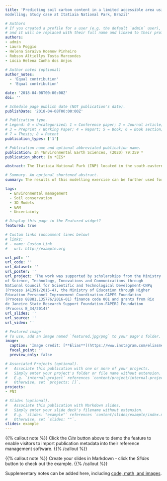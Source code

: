```yaml
---
title: 'Predicting soil carbon content in a limited accessible area using 3D
modelling; Study case at Itatiaia National Park, Brazil'

# Authors
# If you created a profile for a user (e.g. the default `admin` user), write the username (folder name) here
# and it will be replaced with their full name and linked to their profile.
authors:
- admin
- Laura Poggio
- Helena Saraiva Koenow Pinheiro
- Robson Altiellys Tosta Marcondes
- Lúcia Helena Cunha dos Anjos
  
# Author notes (optional)
author_notes:
  - 'Equal contribution'
  - 'Equal contribution'

date: '2018-04-08T00:00:00Z'
doi: ''

# Schedule page publish date (NOT publication's date).
publishDate: '2018-04-08T00:00:00Z'

# Publication type.
# Legend: 0 = Uncategorized; 1 = Conference paper; 2 = Journal article;
# 3 = Preprint / Working Paper; 4 = Report; 5 = Book; 6 = Book section;
# 7 = Thesis; 8 = Patent
publication_types: ['1']

# Publication name and optional abbreviated publication name.
publication: In *Environmental Earth Sciences, (2020) 79:359 *
publication_short: In *EES*

abstract: The Itatiaia National Park (INP) located in the south-eastern region of Brazil, was designated a conservation unit in 1937 due to the unique biodiversity and landscape. However, partly because of access issues, information about natural resources such soil attributes are missing. These information are fundamental for the management of the area, in particular the soil carbon content fundamental for soil functions, ecosystem services and the environmental vulnerability assessment. The main aim of this study was modelling the vertical and horizontal soil carbon distribution. Different methods of variable selection were tested to obtain better prediction and a more parsimonious model.  Generalized additive models (GAM) with a 3D smoother were used to predict the carbon distribution in 3D space. 90 soil profiles were available with 346 horizons. Leave-one-out cross-validation (LOO-CV) approach was used to evaluate the performance of the models. The result indicates that the best performance was obtained using an approach that combines expert knowledge and modelling. The selected model presented the best performance while being the most parsimonious, although the results were similar among the models tested. This model is a combination of spatial information in the 3D space (X, Y and Z [depth]), geology, remote sensing data (RapidEye images) and attributes derived from the digital elevation model. The model tends to underestimate the carbon values for depths of more than 30 centimetres in areas with low carbon contents, e.g. mineral soils, especially in pastures. The altitude field area is the areas with the highest carbon content, i.e. they have a greater capacity to store carbon, nutrients and store water. On the other hand, there are sensitive areas that should be given special attention in an environmental analysis. The areas that were predicted with lower carbon content were the ones that limit themselves to small farms north of the park, which are still under pressure from farmers and many still find pasture.  In addition to the evaluation of models with metrics such as R2, RMSE and MSE, it is of paramount importance to evaluate uncertainty, especially in areas with limited access as INP, since areas with low accessibility and consequently low sample density may have high uncertainty values associated, that is, with a wide range of credible values. 

# Summary. An optional shortened abstract.
summary: The results of this modelling exercise can be further used for environmental models, such as vulnerability risk assessment.

tags:
  - Environmental management
  - Soil conservation
  - 3D Models
  - GAM
  - Uncertainty

# Display this page in the Featured widget?
featured: true

# Custom links (uncomment lines below)
# links:
# - name: Custom Link
#   url: http://example.org

url_pdf: ''
url_code: ''
url_dataset: ''
url_poster: ''
url_project: 'The work was supported by scholarships from the Ministry
of Science, Technology, Innovations and Communications through
National Council for Scientific and Technological Development-CNPq
(Process 141391/2015-4), the Ministry of Education through Higher
Education Personnel Improvement Coordination-CAPES Foundation
(Process 88881.135776/2016-01) finance code 001 and grants from Rio
de Janeiro State Research Support Foundation-FAPERJ Foundation
(Process E_34/2014)'
url_slides: ''
url_source: ''
url_video: ''

# Featured image
# To use, add an image named `featured.jpg/png` to your page's folder.
image:
  caption: 'Image credit: [**Elias**](https://www.instagram.com/eliasmendescosta/?hl=pt-br)'
  focal_point: ''
  preview_only: false

# Associated Projects (optional).
#   Associate this publication with one or more of your projects.
#   Simply enter your project's folder or file name without extension.
#   E.g. `internal-project` references `content/project/internal-project/index.md`.
#   Otherwise, set `projects: []`.
projects:
- PNI

# Slides (optional).
#   Associate this publication with Markdown slides.
#   Simply enter your slide deck's filename without extension.
#   E.g. `slides: "example"` references `content/slides/example/index.md`.
#   Otherwise, set `slides: ""`.
slides: example
---
```


{{% callout note %}}
Click the _Cite_ button above to demo the feature to enable visitors to import publication metadata into their reference management software.
{{% /callout %}}

{{% callout note %}}
Create your slides in Markdown - click the _Slides_ button to check out the example.
{{% /callout %}}

Supplementary notes can be added here, including [code, math, and images](https://wowchemy.com/docs/writing-markdown-latex/).
